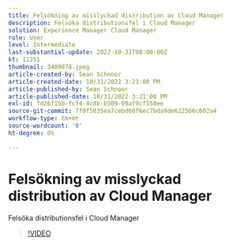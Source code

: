 ```yaml
---
title: Felsökning av misslyckad distribution av Cloud Manager
description: Felsöka distributionsfel i Cloud Manager
solution: Experience Manager Cloud Manager
role: User
level: Intermediate
last-substantial-update: 2022-10-31T00:00:00Z
kt: 11251
thumbnail: 3409878.jpeg
article-created-by: Sean Schnoor
article-created-date: 10/31/2022 3:21:00 PM
article-published-by: Sean Schnoor
article-published-date: 10/31/2022 3:21:00 PM
exl-id: fd26f15b-fcf4-4c8b-b509-09af9cf550ee
source-git-commit: 7f0f5035ea7cebd60f6ec7bda9de6225b6c602a4
workflow-type: tm+mt
source-wordcount: '0'
ht-degree: 0%

---
```


# Felsökning av misslyckad distribution av Cloud Manager

Felsöka distributionsfel i Cloud Manager

>[!VIDEO](https://video.tv.adobe.com/v/3409878/?quality=12&learn=on)
